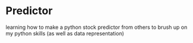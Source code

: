 # Predictor
learning how to make a python stock predictor from others to brush up on my python skills (as well as data representation) 

